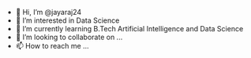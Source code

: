 - 👋 Hi, I’m @jayaraj24
- 👀 I’m interested in Data Science
- 🌱 I’m currently learning B.Tech Artificial Intelligence and Data Science
- 💞️ I’m looking to collaborate on ...
- 📫 How to reach me ...

<!---
jayaraj24/jayaraj24 is a ✨ special ✨ repository because its `README.md` (this file) appears on your GitHub profile.
You can click the Preview link to take a look at your changes.
--->
